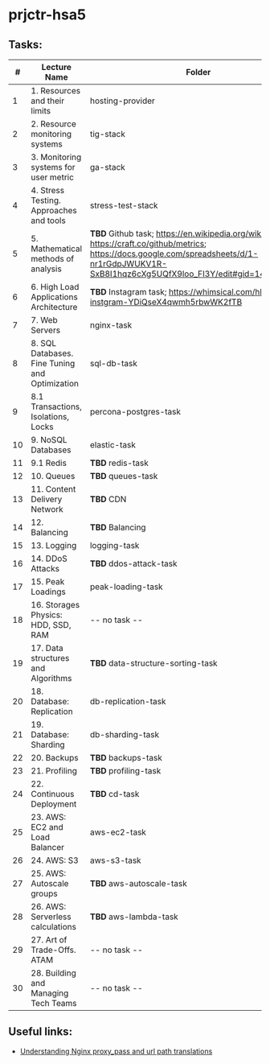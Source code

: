 # prjctr-hsa5

## Tasks:

| # | Lecture Name                                      | Folder |
|---|---|---|
| 1 | 1. Resources and their limits                     | hosting-provider |
| 2 | 2. Resource monitoring systems                    | tig-stack |
| 3 | 3. Monitoring systems for user metric             | ga-stack |
| 4 | 4. Stress Testing. Approaches and tools           | stress-test-stack |
| 5 | 5. Mathematical methods of analysis               | **TBD** Github task; https://en.wikipedia.org/wiki/GitHub; https://craft.co/github/metrics; https://docs.google.com/spreadsheets/d/1-nr1rGdpJWUKV1R-SxB8I1hqz6cXg5UQfX9loo_FI3Y/edit#gid=1461977761 |
| 6 | 6. High Load Applications Architecture            | **TBD** Instagram task; https://whimsical.com/hlaa-instgram-YDiQseX4qwmh5rbwWK2fTB |
| 7 | 7. Web Servers                                    | nginx-task |
| 8 | 8. SQL Databases. Fine Tuning and Optimization    | sql-db-task |
| 9 | 8.1 Transactions, Isolations, Locks               | percona-postgres-task |
| 10 | 9. NoSQL Databases                               | elastic-task |
| 11 | 9.1 Redis                                        | **TBD** redis-task |
| 12 | 10. Queues                                       | **TBD** queues-task |
| 13 | 11. Content Delivery Network                     | **TBD** CDN |
| 14 | 12. Balancing                                    | **TBD** Balancing |
| 15 | 13. Logging                                      | logging-task |
| 16 | 14. DDoS Attacks                                 | **TBD** ddos-attack-task |
| 17 | 15. Peak Loadings                                | peak-loading-task |
| 18 | 16. Storages Physics: HDD, SSD, RAM              | -- no task -- |
| 19 | 17. Data structures and Algorithms               | **TBD** data-structure-sorting-task |
| 20 | 18. Database: Replication                        | db-replication-task |
| 21 | 19. Database: Sharding                           | db-sharding-task |
| 22 | 20. Backups                                      | **TBD** backups-task |
| 23 | 21. Profiling                                    | **TBD** profiling-task |
| 24 | 22. Continuous Deployment                        | **TBD** cd-task |
| 25 | 23. AWS: EC2 and Load Balancer                   | aws-ec2-task |
| 26 | 24. AWS: S3                                      | aws-s3-task |
| 27 | 25. AWS: Autoscale groups                        | **TBD** aws-autoscale-task |
| 28 | 26. AWS: Serverless calculations                 | **TBD** aws-lambda-task |
| 29 | 27. Art of Trade-Offs. ATAM                      | -- no task -- |
| 30 | 28. Building and Managing Tech Teams             | -- no task -- |

## Useful links:

- [Understanding Nginx proxy_pass and url path translations](https://tarunlalwani.com/post/nginx-proxypass-server-paths/)